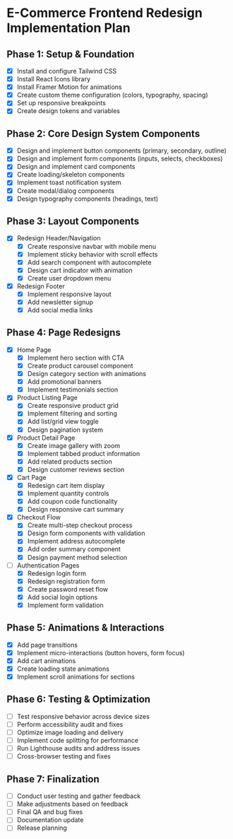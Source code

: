 # E-Commerce Frontend Redesign Implementation Plan

## Phase 1: Setup & Foundation
- [x] Install and configure Tailwind CSS
- [x] Install React Icons library
- [x] Install Framer Motion for animations
- [x] Create custom theme configuration (colors, typography, spacing)
- [x] Set up responsive breakpoints
- [x] Create design tokens and variables

## Phase 2: Core Design System Components
- [x] Design and implement button components (primary, secondary, outline)
- [x] Design and implement form components (inputs, selects, checkboxes)
- [x] Design and implement card components
- [x] Create loading/skeleton components
- [x] Implement toast notification system
- [x] Create modal/dialog components
- [x] Design typography components (headings, text)

## Phase 3: Layout Components
- [x] Redesign Header/Navigation
  - [x] Create responsive navbar with mobile menu
  - [x] Implement sticky behavior with scroll effects
  - [x] Add search component with autocomplete
  - [x] Design cart indicator with animation
  - [x] Create user dropdown menu
- [x] Redesign Footer
  - [x] Implement responsive layout
  - [x] Add newsletter signup
  - [x] Add social media links

## Phase 4: Page Redesigns
- [x] Home Page
  - [x] Implement hero section with CTA
  - [x] Create product carousel component
  - [x] Design category section with animations
  - [x] Add promotional banners
  - [x] Implement testimonials section
- [x] Product Listing Page
  - [x] Create responsive product grid
  - [x] Implement filtering and sorting
  - [x] Add list/grid view toggle
  - [x] Design pagination system
- [x] Product Detail Page
  - [x] Create image gallery with zoom
  - [x] Implement tabbed product information
  - [x] Add related products section
  - [x] Design customer reviews section
- [x] Cart Page
  - [x] Redesign cart item display
  - [x] Implement quantity controls
  - [x] Add coupon code functionality
  - [x] Design responsive cart summary
- [x] Checkout Flow
  - [x] Create multi-step checkout process
  - [x] Design form components with validation
  - [x] Implement address autocomplete
  - [x] Add order summary component
  - [x] Design payment method selection
- [ ] Authentication Pages
  - [x] Redesign login form
  - [x] Redesign registration form
  - [x] Create password reset flow
  - [x] Add social login options
  - [x] Implement form validation

## Phase 5: Animations & Interactions
- [x] Add page transitions
- [x] Implement micro-interactions (button hovers, form focus)
- [x] Add cart animations
- [x] Create loading state animations
- [x] Implement scroll animations for sections

## Phase 6: Testing & Optimization
- [ ] Test responsive behavior across device sizes
- [ ] Perform accessibility audit and fixes
- [ ] Optimize image loading and delivery
- [ ] Implement code splitting for performance
- [ ] Run Lighthouse audits and address issues
- [ ] Cross-browser testing and fixes

## Phase 7: Finalization
- [ ] Conduct user testing and gather feedback
- [ ] Make adjustments based on feedback
- [ ] Final QA and bug fixes
- [ ] Documentation update
- [ ] Release planning 